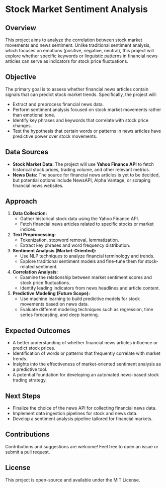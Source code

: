 # Stock Market Sentiment Analysis

## Overview
This project aims to analyze the correlation between stock market movements and news sentiment. Unlike traditional sentiment analysis, which focuses on emotions (positive, negative, neutral), this project will explore whether specific keywords or linguistic patterns in financial news articles can serve as indicators for stock price fluctuations.

## Objective
The primary goal is to assess whether financial news articles contain signals that can predict stock market trends. Specifically, the project will:

- Extract and preprocess financial news data.
- Perform sentiment analysis focused on stock market movements rather than emotional tone.
- Identify key phrases and keywords that correlate with stock price changes.
- Test the hypothesis that certain words or patterns in news articles have predictive power over stock movements.

## Data Sources
- **Stock Market Data:** The project will use **Yahoo Finance API** to fetch historical stock prices, trading volume, and other relevant metrics.
- **News Data:** The source for financial news articles is yet to be decided, but potential options include NewsAPI, Alpha Vantage, or scraping financial news websites.

## Approach
1. **Data Collection:**
   - Gather historical stock data using the Yahoo Finance API.
   - Fetch financial news articles related to specific stocks or market indices.
2. **Text Preprocessing:**
   - Tokenization, stopword removal, lemmatization.
   - Extract key phrases and word frequency distribution.
3. **Sentiment Analysis (Market-Oriented):**
   - Use NLP techniques to analyze financial terminology and trends.
   - Explore traditional sentiment models and fine-tune them for stock-related sentiment.
4. **Correlation Analysis:**
   - Examine the relationship between market sentiment scores and stock price fluctuations.
   - Identify leading indicators from news headlines and article content.
5. **Predictive Modeling (Future Scope):**
   - Use machine learning to build predictive models for stock movements based on news data.
   - Evaluate different modeling techniques such as regression, time series forecasting, and deep learning.

## Expected Outcomes
- A better understanding of whether financial news articles influence or predict stock prices.
- Identification of words or patterns that frequently correlate with market trends.
- Insights into the effectiveness of market-oriented sentiment analysis as a predictive tool.
- A potential foundation for developing an automated news-based stock trading strategy.

## Next Steps
- Finalize the choice of the news API for collecting financial news data.
- Implement data ingestion pipelines for stock and news data.
- Develop a sentiment analysis pipeline tailored for financial markets.

## Contributions
Contributions and suggestions are welcome! Feel free to open an issue or submit a pull request.

## License
This project is open-source and available under the MIT License.

